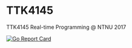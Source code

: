 # TTK4145
TTK4145  Real-time Programming @ NTNU 2017

[![Go Report Card](https://goreportcard.com/badge/github.com/andersliland/ttk4145-exercise)](https://goreportcard.com/report/github.com/andersliland/ttk4145-exercise)
